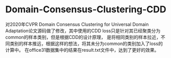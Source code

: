 # Domain-Consensus-Clustering-CDD
对2020年CVPR Domain Consensus Clustering for Universal Domain Adaptation论文源码做了修改，其中使用的CDD loss只是针对其已经聚类分为common的样本类别，但是根据CDD的设计原理，
是将相同类别的样本拉近，不同类别的样本推远，根据这样的想法，将其未分为common的类别加入了loss的计算中。
在office31数据集中的结果在result.txt文件中，达到了更好的效果。
